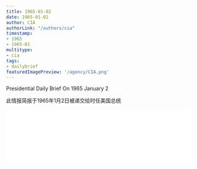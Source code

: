 ```yaml
---
title: 1965-01-02
date: 1965-01-02
author: CIA 
authorLink: "/authors/cia"
timestamp: 
- 1965
- 1965-01
multitype: 
- cia
tags: 
- dailybrief
featuredImagePreview: '/agency/CIA.png'
---
```



Presidential Daily Brief On 1965 January 2

此情报简报于1965年1月2日被递交给时任美国总统

<!--more-->





<div id="over" style="width:100%; overflow:hidden"> <iframe id="sFrame" name="sFrame" frameborder="no" border="0"  allowfullscreen marginwidth="0" scrolling="no" src = " /CIA/1965-01-02.html "  style = " position:absulute; width: 806px; top: 300;" > </iframe> </div>